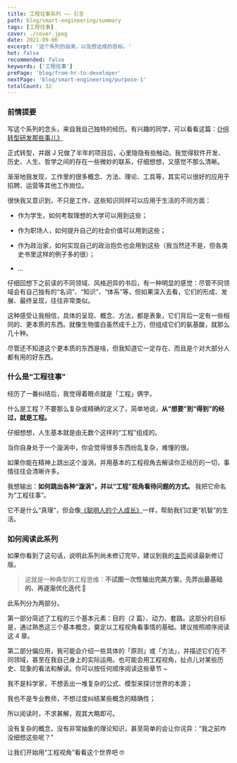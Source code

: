 ```yaml
---
title: 工程往事系列 —— 引言
path: blog/smart-engineering/summary
tags: [工程往事]
cover: ./cover.jpeg
date: 2021-09-06
excerpt: '这个系列的由来，以及想达成的目标。'
hot: false
recommended: false
keywords: ['工程往事']
prePage: 'blog/from-hr-to-developer'
nextPage: 'blog/smart-engineering/purpose-1'
totalCount: 32
---
```


### 前情提要

写这个系列的念头，来自我自己独特的经历。有兴趣的同学，可以看看这篇：[《HR 转型研发那些事儿》](/blog/from-hr-to-developer)

正式转型，并跟 J 兄做了半年的项目后，心里隐隐有些触动。我觉得软件开发、历史、人生、哲学之间的存在一些微妙的联系，仔细想想，又感觉不那么清晰。

渐渐地我发现，工作里的很多概念、方法、理论、工具等，其实可以很好的应用于招聘、运营等其他工作岗位。

很快我又意识到，不只是工作，这些知识同样可以应用于生活的不同方面：

- 作为学生，如何考取理想的大学可以用到这些；

- 作为职场人，如何提升自己的社会价值可以用到这些；

- 作为政治家，如何实现自己的政治抱负也会用到这些（我当然还不是，但各类史书里这样的例子多的很）；

- ...

仔细回想下之前读的不同领域、风格迥异的书后，有一种明显的感觉：尽管不同领域会有自己独有的“名词”、“知识”、“体系”等，但如果深入去看，它们的形成、发展、最终呈现，往往非常类似。

这种感受让我相信，具体的呈现、概念、方法，都是表象，它们背后一定有一些相同的、更本质的东西。就像生物蛋白虽然成千上万，但组成它们的氨基酸，就那么几十种。

尽管还不知道这个更本质的东西是啥，但我知道它一定存在、而且是个对大部分人都有用的好东西。

### 什么是“工程往事”

经历了一番纠结后，我觉得着眼点就是「工程」俩字。

什么是工程？不要那么复杂或精确的定义了，简单地说，**从“想要”到“得到”的经过，就是工程。**

仔细想想，人生基本就是由无数个这样的“工程”组成的。

当你自身处于一个漩涡中，你会觉得很多东西纷乱复杂，难懂的很。

如果你能在精神上跳出这个漩涡，并用基本的工程视角去解读你正经历的一切，事情往往会清晰许多。

我想输出：**如何跳出各种“漩涡”，并以“工程”视角看待问题的方式。** 我把它命名为“工程往事”。

它不是什么“真理”，但会像[《聪明人的个人成长》](/tags/Personal%20Development%20for%20Smart%20People)一样，帮助我们过更“机智”的生活。

### 如何阅读此系列

如果你看到了这句话，说明此系列尚未修订完毕，建议到我的[主页](/tags/工程往事)阅读最新修订版。

> 这就是一种典型的工程思维：**不试图一次性输出完美方案，先弄出最基础的、再逐渐优化迭代 🤪**

此系列分为两部分。

第一部分简述了工程的三个基本元素：目的（2 篇）、动力、套路。这部分的目标是，通过熟悉这三个基本概念，奠定以工程视角看事情的基础。建议按照顺序阅读这 4 章。

第二部分偏应用，我可能会介绍一些具体的「原则」或「方法」，并描述它们在不同领域，甚至在我自己身上的实际运用。也可能会用工程视角，扯点儿对某些历史、现象的看法和解读。你可以按任何顺序阅读这些章节 ~

我不是科学家，不想丢出一堆复杂的公式、模型来探讨世界的本源；

我也不是专业教师，不想过度纠结某些概念的精确性；

所以阅读时，不求甚解，观其大略即可。

没有复杂的概念，没有非常抽象的理论知识，甚至简单的会让你诧异：“我之前咋没细想这些呢？”

让我们开始用“工程视角”看看这个世界吧 🤓

